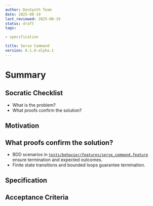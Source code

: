```yaml
---
author: DevSynth Team
date: 2025-08-19
last_reviewed: 2025-08-19
status: draft
tags:

- specification

title: Serve Command
version: 0.1.0-alpha.1
---
```


<!--
Required metadata fields:
- author: document author
- date: creation date
- last_reviewed: last review date
- status: draft | review | published
- tags: search keywords
- title: short descriptive name
- version: specification version
-->

# Summary

## Socratic Checklist
- What is the problem?
- What proofs confirm the solution?

## Motivation

## What proofs confirm the solution?
- BDD scenarios in [`tests/behavior/features/serve_command.feature`](../../tests/behavior/features/serve_command.feature) ensure termination and expected outcomes.
- Finite state transitions and bounded loops guarantee termination.


## Specification

## Acceptance Criteria
